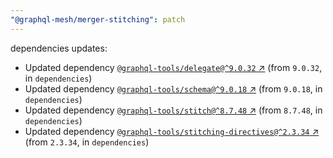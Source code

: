 ```yaml
---
"@graphql-mesh/merger-stitching": patch
---
```

dependencies updates:
  - Updated dependency [`@graphql-tools/delegate@^9.0.32` ↗︎](https://www.npmjs.com/package/@graphql-tools/delegate/v/9.0.32) (from `9.0.32`, in `dependencies`)
  - Updated dependency [`@graphql-tools/schema@^9.0.18` ↗︎](https://www.npmjs.com/package/@graphql-tools/schema/v/9.0.18) (from `9.0.18`, in `dependencies`)
  - Updated dependency [`@graphql-tools/stitch@^8.7.48` ↗︎](https://www.npmjs.com/package/@graphql-tools/stitch/v/8.7.48) (from `8.7.48`, in `dependencies`)
  - Updated dependency [`@graphql-tools/stitching-directives@^2.3.34` ↗︎](https://www.npmjs.com/package/@graphql-tools/stitching-directives/v/2.3.34) (from `2.3.34`, in `dependencies`)
